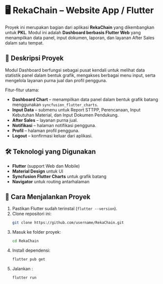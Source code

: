 # 🖥️ RekaChain – Website App / Flutter

Proyek ini merupakan bagian dari aplikasi **RekaChain** yang dikembangkan untuk **PKL**. Modul ini adalah **Dashboard berbasis Flutter Web** yang menampilkan data panel, input dokumen, laporan, dan layanan After Sales dalam satu tempat.

## 📝 Deskripsi Proyek
Modul Dashboard berfungsi sebagai pusat kendali untuk melihat data statistik panel dalam bentuk grafik, mengakses berbagai menu input, serta mengelola layanan purna jual dan profil pengguna.

Fitur-fitur utama:
- **Dashboard Chart** – menampilkan data panel dalam bentuk grafik batang menggunakan `syncfusion_flutter_charts`.
- **Input Data** – submenu untuk Report STTPP, Perencanaan, Input Kebutuhan Material, dan Input Dokumen Pendukung.
- **After Sales** – layanan purna jual.
- **Notifikasi** – halaman notifikasi pengguna.
- **Profil** – halaman profil pengguna.
- **Logout** – konfirmasi keluar dari aplikasi.

## 🛠️ Teknologi yang Digunakan
- **Flutter** (support Web dan Mobile)
- **Material Design** untuk UI
- **Syncfusion Flutter Charts** untuk grafik batang
- **Navigator** untuk routing antarhalaman


## 🚀 Cara Menjalankan Proyek
1. Pastikan Flutter sudah terinstal (`flutter --version`).
2. Clone repositori ini:
   ```bash
   git clone https://github.com/username/RekaChain.git
3. Masuk ke folder proyek:
   ```bash
   cd RekaChain
5. Install dependensi:
   ```bash
   flutter pub get
7. Jalankan :
   ```bash
   flutter run 

